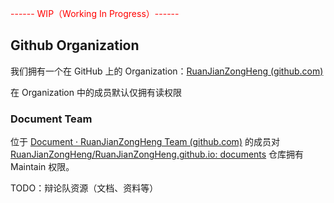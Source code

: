 <font color="red">------ WIP（Working In Progress）------</font>

## Github Organization

我们拥有一个在 GitHub 上的 Organization：[RuanJianZongHeng (github.com)](https://github.com/RuanJianZongHeng)

在 Organization 中的成员默认仅拥有读权限

### Document Team

位于 [Document · RuanJianZongHeng Team (github.com)](https://github.com/orgs/RuanJianZongHeng/teams/document) 的成员对 [RuanJianZongHeng/RuanJianZongHeng.github.io: documents](https://github.com/RuanJianZongHeng/RuanJianZongHeng.github.io) 仓库拥有 Maintain 权限。



TODO：辩论队资源（文档、资料等）